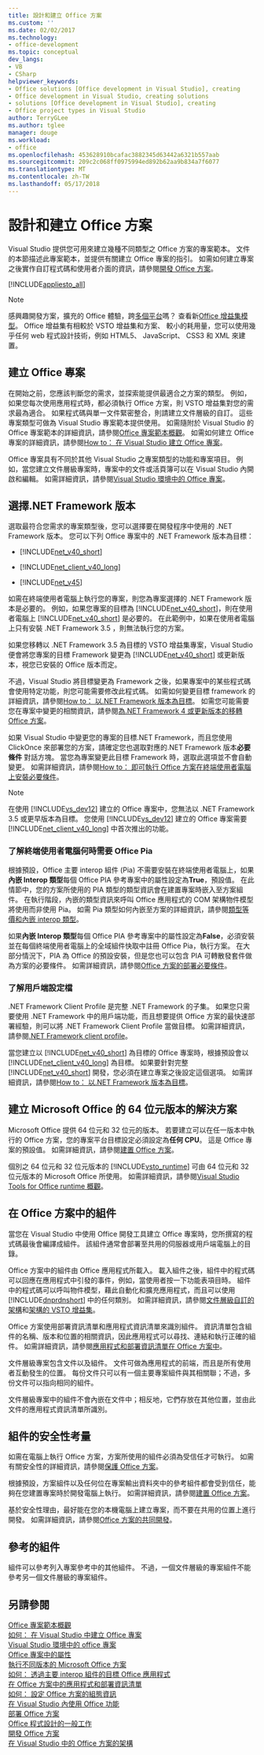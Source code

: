 ```yaml
---
title: 設計和建立 Office 方案
ms.custom: ''
ms.date: 02/02/2017
ms.technology:
- office-development
ms.topic: conceptual
dev_langs:
- VB
- CSharp
helpviewer_keywords:
- Office solutions [Office development in Visual Studio], creating
- Office development in Visual Studio, creating solutions
- solutions [Office development in Visual Studio], creating
- Office project types in Visual Studio
author: TerryGLee
ms.author: tglee
manager: douge
ms.workload:
- office
ms.openlocfilehash: 453628910bcafac3882345d63442a6321b557aab
ms.sourcegitcommit: 209c2c068ff0975994ed892b62aa9b834a7f6077
ms.translationtype: MT
ms.contentlocale: zh-TW
ms.lasthandoff: 05/17/2018
---
```

# <a name="design-and-create-office-solutions"></a>設計和建立 Office 方案
  Visual Studio 提供您可用來建立幾種不同類型之 Office 方案的專案範本。 文件的本節描述此專案範本，並提供有關建立 Office 專案的指引。 如需如何建立專案之後實作自訂程式碼和使用者介面的資訊，請參閱[開發 Office 方案](../vsto/developing-office-solutions.md)。  
  
 [!INCLUDE[appliesto_all](../vsto/includes/appliesto-all-md.md)]  
  
> [!NOTE]  
>  感興趣開發方案，擴充的 Office 體驗，跨[多個平台](https://dev.office.com/add-in-availability)嗎？ 查看新[Office 增益集模型](https://dev.office.com/docs/add-ins/overview/office-add-ins)。 Office 增益集有相較於 VSTO 增益集和方案、 較小的耗用量，您可以使用幾乎任何 web 程式設計技術，例如 HTML5、 JavaScript、 CSS3 和 XML 來建置。  
  
## <a name="create-office-projects"></a>建立 Office 專案  
 在開始之前，您應該判斷您的需求，並探索能提供最適合之方案的類型。 例如，如果您每次使用應用程式時，都必須執行 Office 方案，則 VSTO 增益集對您的需求最為適合。 如果程式碼與單一文件緊密整合，則請建立文件層級的自訂。 這些專案類型可做為 Visual Studio 專案範本提供使用。 如需隨附於 Visual Studio 的 Office 專案範本的詳細資訊，請參閱[Office 專案範本概觀](../vsto/office-project-templates-overview.md)。 如需如何建立 Office 專案的詳細資訊，請參閱[How to： 在 Visual Studio 建立 Office 專案](../vsto/how-to-create-office-projects-in-visual-studio.md)。  
  
 Office 專案具有不同於其他 Visual Studio 之專案類型的功能和專案項目。 例如，當您建立文件層級專案時，專案中的文件或活頁簿可以在 Visual Studio 內開啟和編輯。 如需詳細資訊，請參閱[Visual Studio 環境中的 Office 專案](../vsto/office-projects-in-the-visual-studio-environment.md)。  
  
## <a name="choose-a-net-framework-version"></a>選擇.NET Framework 版本  
 選取最符合您需求的專案類型後，您可以選擇要在開發程序中使用的 .NET Framework 版本。 您可以下列 Office 專案中的 .NET Framework 版本為目標：  
  
-   [!INCLUDE[net_v40_short](../sharepoint/includes/net-v40-short-md.md)]  
  
-   [!INCLUDE[net_client_v40_long](../vsto/includes/net-client-v40-long-md.md)]  
  
-   [!INCLUDE[net_v45](../vsto/includes/net-v45-md.md)]  
  
 如需在終端使用者電腦上執行您的專案，則您為專案選擇的 .NET Framework 版本是必要的。 例如，如果您專案的目標為 [!INCLUDE[net_v40_short](../sharepoint/includes/net-v40-short-md.md)]，則在使用者電腦上 [!INCLUDE[net_v40_short](../sharepoint/includes/net-v40-short-md.md)] 是必要的。 在此範例中，如果在使用者電腦上只有安裝 .NET Framework 3.5 ，則無法執行您的方案。  
  
 如果您移轉以 .NET Framework 3.5 為目標的 VSTO 增益集專案，Visual Studio 便會將您專案的目標 Framework 變更為 [!INCLUDE[net_v40_short](../sharepoint/includes/net-v40-short-md.md)] 或更新版本，視您已安裝的 Office 版本而定。  
  
 不過，Visual Studio 將目標變更為 Framework 之後，如果專案中的某些程式碼會使用特定功能，則您可能需要修改此程式碼。 如需如何變更目標 framework 的詳細資訊，請參閱[How to： 以.NET Framework 版本為目標](../ide/how-to-target-a-version-of-the-dotnet-framework.md)。 如需您可能需要您在專案中變更的相關資訊，請參閱[為.NET Framework 4 或更新版本的移轉 Office 方案](../vsto/migrating-office-solutions-to-the-dotnet-framework-4-or-later.md)。  
  
 如果 Visual Studio 中變更您的專案的目標.NET Framework，而且您使用 ClickOnce 來部署您的方案，請確定您也選取對應的.NET Framework 版本**必要條件** 對話方塊。 當您為專案變更此目標 Framework 時，選取此選項並不會自動變更。 如需詳細資訊，請參閱[How to： 即可執行 Office 方案在終端使用者電腦上安裝必要條件](http://msdn.microsoft.com/en-us/74dd2c52-838f-4abf-b2b4-4d7b0c2a0a98)。  
  
> [!NOTE]  
>  在使用 [!INCLUDE[vs_dev12](../vsto/includes/vs-dev12-md.md)] 建立的 Office 專案中，您無法以 .NET Framework 3.5 或更早版本為目標。 您使用 [!INCLUDE[vs_dev12](../vsto/includes/vs-dev12-md.md)] 建立的 Office 專案需要 [!INCLUDE[net_client_v40_long](../vsto/includes/net-client-v40-long-md.md)] 中首次推出的功能。  
  
### <a name="understand-when-the-office-pias-are-required-on-end-user-computers"></a>了解終端使用者電腦何時需要 Office Pia  
 根據預設，Office 主要 interop 組件 (Pia) 不需要安裝在終端使用者電腦上，如果**內嵌 Interop 類型**每個 Office PIA 參考專案中的屬性設定為**True**，預設值。 在此情節中，您的方案所使用的 PIA 類型的類型資訊會在建置專案時嵌入至方案組件。 在執行階段，內嵌的類型資訊來呼叫 Office 應用程式的 COM 架構物件模型將使用而非使用 Pia。 如需 Pia 類型如何內嵌至方案的詳細資訊，請參閱[類型等價和內嵌 interop 類型](/dotnet/framework/interop/type-equivalence-and-embedded-interop-types)。  
  
 如果**內嵌 Interop 類型**每個 Office PIA 參考專案中的屬性設定為**False**，必須安裝並在每個終端使用者電腦上的全域組件快取中註冊 Office Pia，執行方案。 在大部分情況下，PIA 為 Office 的預設安裝，但是您也可以包含 PIA 可轉散發套件做為方案的必要條件。 如需詳細資訊，請參閱[Office 方案的部署必要條件](http://msdn.microsoft.com/en-us/9f672809-43a3-40a1-9057-397ce3b5126e)。  
  
### <a name="understand-the-client-profile"></a>了解用戶端設定檔  
 .NET Framework Client Profile 是完整 .NET Framework 的子集。 如果您只需要使用 .NET Framework 中的用戶端功能，而且想要提供 Office 方案的最快速部署經驗，則可以將 .NET Framework Client Profile 當做目標。 如需詳細資訊，請參閱[.NET Framework client profile](/dotnet/framework/deployment/client-profile)。  
  
 當您建立以 [!INCLUDE[net_v40_short](../sharepoint/includes/net-v40-short-md.md)] 為目標的 Office 專案時，根據預設會以 [!INCLUDE[net_client_v40_long](../vsto/includes/net-client-v40-long-md.md)] 為目標。 如果要針對完整 [!INCLUDE[net_v40_short](../sharepoint/includes/net-v40-short-md.md)] 開發，您必須在建立專案之後設定這個選項。 如需詳細資訊，請參閱[How to： 以.NET Framework 版本為目標](../ide/how-to-target-a-version-of-the-dotnet-framework.md)。  
  
## <a name="create-solutions-for-the-64-bit-edition-of-microsoft-office"></a>建立 Microsoft Office 的 64 位元版本的解決方案  
 Microsoft Office 提供 64 位元和 32 位元的版本。 若要建立可以在任一版本中執行的 Office 方案，您的專案平台目標設定必須設定為**任何 CPU**。 這是 Office 專案的預設值。 如需詳細資訊，請參閱[建置 Office 方案](../vsto/building-office-solutions.md)。  
  
 個別之 64 位元和 32 位元版本的 [!INCLUDE[vsto_runtime](../vsto/includes/vsto-runtime-md.md)] 可由 64 位元和 32 位元版本的 Microsoft Office 所使用。 如需詳細資訊，請參閱[Visual Studio Tools for Office runtime 概觀](../vsto/visual-studio-tools-for-office-runtime-overview.md)。  
  
## <a name="assemblies-in-office-solutions"></a>在 Office 方案中的組件  
 當您在 Visual Studio 中使用 Office 開發工具建立 Office 專案時，您所撰寫的程式碼最後會編譯成組件。 該組件通常會部署至共用的伺服器或用戶端電腦上的目錄。  
  
 Office 方案中的組件由 Office 應用程式所載入。 載入組件之後，組件中的程式碼可以回應在應用程式中引發的事件，例如，當使用者按一下功能表項目時。 組件中的程式碼可以呼叫物件模型，藉此自動化和擴充應用程式，而且可以使用 [!INCLUDE[dnprdnshort](../sharepoint/includes/dnprdnshort-md.md)] 中的任何類別。 如需詳細資訊，請參閱[文件層級自訂的架構](../vsto/architecture-of-document-level-customizations.md)和[架構的 VSTO 增益集](../vsto/architecture-of-vsto-add-ins.md)。  
  
 Office 方案使用部署資訊清單和應用程式資訊清單來識別組件。 資訊清單包含組件的名稱、版本和位置的相關資訊，因此應用程式可以尋找、連結和執行正確的組件。 如需詳細資訊，請參閱[應用程式和部署資訊清單在 Office 方案中](../vsto/application-and-deployment-manifests-in-office-solutions.md)。  
  
 文件層級專案包含文件以及組件。 文件可做為應用程式的前端，而且是所有使用者互動發生的位置。 每份文件只可以有一個主要專案組件與其相關聯；不過，多份文件可以指向相同的組件。  
  
 文件層級專案中的組件不會內嵌在文件中；相反地，它們存放在其他位置，並由此文件的應用程式資訊清單所識別。  
  
## <a name="security-considerations-for-assemblies"></a>組件的安全性考量  
 如需在電腦上執行 Office 方案，方案所使用的組件必須為受信任才可執行。 如需有關安全性的詳細資訊，請參閱[保護 Office 方案](../vsto/securing-office-solutions.md)。  
  
 根據預設，方案組件以及任何位在專案輸出資料夾中的參考組件都會受到信任，能夠在您建置專案時於開發電腦上執行。 如需詳細資訊，請參閱[建置 Office 方案](../vsto/building-office-solutions.md)。  
  
 基於安全性理由，最好能在您的本機電腦上建立專案，而不要在共用的位置上進行開發。 如需詳細資訊，請參閱[Office 方案的共同開發](../vsto/collaborative-development-of-office-solutions.md)。  
  
## <a name="referenced-assemblies"></a>參考的組件  
 組件可以參考列入專案參考中的其他組件。 不過，一個文件層級的專案組件不能參考另一個文件層級的專案組件。  
  
## <a name="see-also"></a>另請參閱  
 [Office 專案範本概觀](../vsto/office-project-templates-overview.md)   
 [如何： 在 Visual Studio 中建立 Office 專案](../vsto/how-to-create-office-projects-in-visual-studio.md)   
 [Visual Studio 環境中的 office 專案](../vsto/office-projects-in-the-visual-studio-environment.md)   
 [Office 專案中的屬性](../vsto/properties-in-office-projects.md)   
 [執行不同版本的 Microsoft Office 方案](../vsto/running-solutions-in-different-versions-of-microsoft-office.md)   
 [如何： 透過主要 interop 組件的目標 Office 應用程式](../vsto/how-to-target-office-applications-through-primary-interop-assemblies.md)   
 [在 Office 方案中的應用程式和部署資訊清單](../vsto/application-and-deployment-manifests-in-office-solutions.md)   
 [如何： 設定 Office 方案的組態資訊](../vsto/how-to-set-up-configuration-information-for-an-office-solution.md)   
 [在 Visual Studio 內使用 Office 功能](../vsto/using-office-functionality-inside-of-visual-studio.md)   
 [部署 Office 方案](../vsto/deploying-an-office-solution.md)   
 [Office 程式設計的一般工作](../vsto/common-tasks-in-office-programming.md)   
 [開發 Office 方案](../vsto/developing-office-solutions.md)   
 [在 Visual Studio 中的 Office 方案的架構](../vsto/architecture-of-office-solutions-in-visual-studio.md)  
  
  
